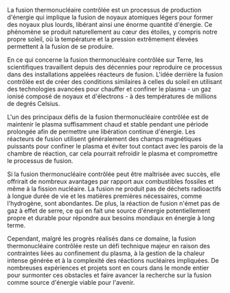 La fusion thermonucléaire contrôlée est un processus de production d'énergie qui implique la fusion de noyaux atomiques légers pour former des noyaux plus lourds, libérant ainsi une énorme quantité d'énergie. Ce phénomène se produit naturellement au cœur des étoiles, y compris notre propre soleil, où la température et la pression extrêmement élevées permettent à la fusion de se produire.

En ce qui concerne la fusion thermonucléaire contrôlée sur Terre, les scientifiques travaillent depuis des décennies pour reproduire ce processus dans des installations appelées réacteurs de fusion. L'idée derrière la fusion contrôlée est de créer des conditions similaires à celles du soleil en utilisant des technologies avancées pour chauffer et confiner le plasma - un gaz ionisé composé de noyaux et d'électrons - à des températures de millions de degrés Celsius.

L'un des principaux défis de la fusion thermonucléaire contrôlée est de maintenir le plasma suffisamment chaud et stable pendant une période prolongée afin de permettre une libération continue d'énergie. Les réacteurs de fusion utilisent généralement des champs magnétiques puissants pour confiner le plasma et éviter tout contact avec les parois de la chambre de réaction, car cela pourrait refroidir le plasma et compromettre le processus de fusion.

Si la fusion thermonucléaire contrôlée peut être maîtrisée avec succès, elle offrirait de nombreux avantages par rapport aux combustibles fossiles et même à la fission nucléaire. La fusion ne produit pas de déchets radioactifs à longue durée de vie et les matières premières nécessaires, comme l'hydrogène, sont abondantes. De plus, la réaction de fusion n'émet pas de gaz à effet de serre, ce qui en fait une source d'énergie potentiellement propre et durable pour répondre aux besoins mondiaux en énergie à long terme.

Cependant, malgré les progrès réalisés dans ce domaine, la fusion thermonucléaire contrôlée reste un défi technique majeur en raison des contraintes liées au confinement du plasma, à la gestion de la chaleur intense générée et à la complexité des réactions nucléaires impliquées. De nombreuses expériences et projets sont en cours dans le monde entier pour surmonter ces obstacles et faire avancer la recherche sur la fusion comme source d'énergie viable pour l'avenir.